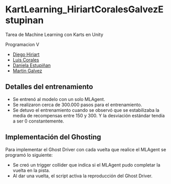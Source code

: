 # KartLearning_HiriartCoralesGalvezEstupinan

Tarea de Machine Learning con Karts en Unity

Programacion V
- [Diego Hiriart](https://github.com/Diego-Hiriart)
- [Luis Corales](https://github.com/LuisCorales)
- [Daniela Estupiñan](https://github.com/Daniela-Estupinan)
- [Martin Galvez](https://github.com/MGA1398)

## Detalles del entrenamiento
- Se entrenó al modelo con un solo MLAgent.
- Se realizaron cerca de 300.000 pasos para el entrenamiento.
- Se detuvo el entrenamiento cuando se observó que se estabilizaba la media de recompensas entre 150 y 300. Y la desviación estándar tendía a ser 0 constantemente.

## Implementación del Ghosting
Para implementar el Ghost Driver con cada vuelta que realice el MLAgent se programó lo siguiente:
- Se creó un trigger collider que indica si el MLAgent pudo completar la vuelta en la pista. 
- Al dar una vuelta, el script activa la reproducción del Ghost Driver.
